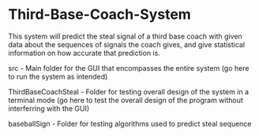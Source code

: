 # Third-Base-Coach-System
This system will predict the steal signal of a third base coach with given data about the sequences of signals the coach gives, and give statistical information on how accurate that prediction is.

src - Main folder for the GUI that encompasses the entire system (go here to run the system as intended)

ThirdBaseCoachSteal - Folder for testing overall design of the system in a terminal mode (go here to test the overall design of the program without interferring with the GUI)

baseballSign - Folder for testing algorithms used to predict steal sequence

